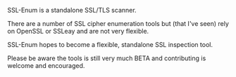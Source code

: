 SSL-Enum is a standalone SSL/TLS scanner.

There are a number of SSL cipher enumeration tools but (that I've seen) rely on OpenSSL or SSLeay and are not very flexible.

SSL-Enum hopes to become a flexible, standalone SSL inspection tool.

Please be aware the tools is still very much BETA and contributing is welcome and encouraged.